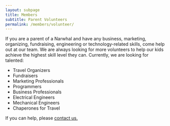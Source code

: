 ```yaml
---
layout: subpage
title: Members
subtitle: Parent Volunteers
permalink: /members/volunteer/
---
```


If you are a parent of a Narwhal and have any business, marketing, organizing, fundraising, engineering or technology-related skills, come help out at our team. We are always looking for more volunteers to help our kids achieve the highest skill level they can. Currently, we are looking for talented:

+ Travel Organizers
+ Fundraisers
+ Marketing Professionals
+ Programmers
+ Business Professionals
+ Electrical Engineers
+ Mechanical Engineers
+ Chaperones for Travel

If you can help, please [contact us.](/contact/)

<br>
